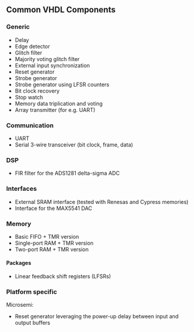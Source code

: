 ## Common VHDL Components

### Generic
- Delay
- Edge detector
- Glitch filter
- Majority voting glitch filter
- External input synchronization
- Reset generator
- Strobe generator
- Strobe generator using LFSR counters
- Bit clock recovery
- Stop watch
- Memory data triplication and voting
- Array transmitter (for e.g. UART)

### Communication
- UART
- Serial 3-wire transceiver (bit clock, frame, data)

### DSP
- FIR filter for the ADS1281 delta-sigma ADC

### Interfaces
- External SRAM interface (tested with Renesas and Cypress memories)
- Interface for the MAX5541 DAC

### Memory
- Basic FIFO + TMR version
- Single-port RAM + TMR version
- Two-port RAM + TMR version

#### Packages
- Linear feedback shift registers (LFSRs)

### Platform specific
Microsemi:
- Reset generator leveraging the power-up delay between input and output buffers
